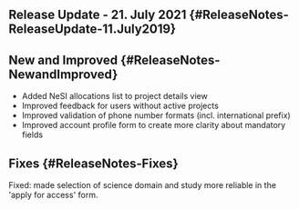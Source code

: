 Release Update - 21. July 2021 {#ReleaseNotes-ReleaseUpdate-11.July2019}
------------------------------

New and Improved {#ReleaseNotes-NewandImproved}
----------------

-   Added NeSI allocations list to project details view
-   Improved feedback for users without active projects
-   Improved validation of phone number formats (incl. international
    prefix)
-   Improved account profile form to create more clarity about mandatory
    fields

Fixes {#ReleaseNotes-Fixes}
-----

Fixed: made selection of science domain and study more reliable in the
\'apply for access\' form.
